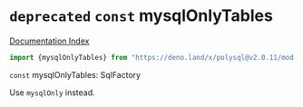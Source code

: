 # `deprecated` `const` mysqlOnlyTables

[Documentation Index](../README.md)

```ts
import {mysqlOnlyTables} from "https://deno.land/x/polysql@v2.0.11/mod.ts"
```

`const` mysqlOnlyTables: SqlFactory

Use `mysqlOnly` instead.

